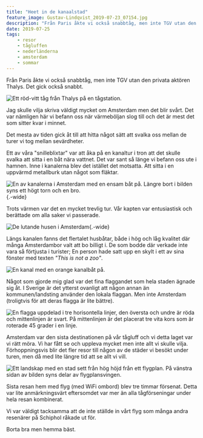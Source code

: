```yaml
---
title: "Heet in de kanaalstad"
feature_image: Gustav-Lindqvist_2019-07-23_07154.jpg
description: "Från Paris åkte vi också snabbtåg, men inte TGV utan den privata aktören Thalys. Det gick också snabbt."
date: 2019-07-25
tags:
    - resor
    - tågluffen
    - nederländerna
    - amsterdam
    - sommar
---
```


Från Paris åkte vi också snabbtåg, men inte TGV utan den privata aktören Thalys. Det gick också snabbt.

![Ett röd-vitt tåg från Thalys på en tågstation.](20190723_070322-2-1.jpg)

Jag skulle vilja skriva väldigt mycket om Amsterdam men det blir svårt. Det var nämligen här vi befann oss när värmeböljan slog till och det är mest det som sitter kvar i minnet.

Det mesta av tiden gick åt till att hitta något sätt att svalka oss mellan de turer vi tog mellan sevärdheter.

Ett av våra "snilleblixtar" var att åka på en kanaltur i tron att det skulle svalka att sitta i en båt nära vattnet. Det var sant så länge vi befann oss ute i hamnen. Inne i kanalerna blev det istället det motsatta. Att sitta i en uppvärmd metallburk utan något som fläktar.

![En av kanalerna i Amsterdam med en ensam båt på. Längre bort i bilden syns ett högt torn och en bro.](Gustav-Lindqvist_2019-07-23_07154.jpg){.-wide}

Trots värmen var det en mycket trevlig tur. Vår kapten var entusiastisk och berättade om alla saker vi passerade.

![De lutande husen i Amsterdam](Gustav-Lindqvist_2019-07-23_07173.jpg "Lutande husen i Amsterdam"){.-wide}

Längs kanalen fanns det flertalet husbåtar, både i hög och låg kvalitet där många Amsterdambor valt att bo billigt i. De som bodde där verkade inte vara så förtjusta i turister; En person hade satt upp en skylt i ett av sina fönster med texten *"This is not a zoo"*.

![En kanal med en orange kanalbåt på.](Gustav-Lindqvist_2019-07-24_07205.jpg)

Något som gjorde mig glad var det fina flaggandet som hela staden ägnade sig åt. I Sverige är det ytterst ovanligt att någon annan än kommunen/landsting använder den lokala flaggan. Men inte Amsterdam (troligtvis för att deras flagga är lite bättre).

![En flagga uppdelad i tre horisontella linjer, den översta och undre är röda och mittenlinjen är svart. På mittenlinjen är det placerat tre vita kors som är roterade 45 grader i en linje.](320px-Flag_of_Amsterdam.svg.png "Amsterdams flagga")

Amsterdam var den sista destinationen på vår tågluff och vi detta laget var vi rätt möra. Vi har fått se och uppleva mycket men inte allt vi skulle vilja. Förhoppningsvis blir det fler resor till någon av de städer vi besökt under turen, men då med lite längre tid att se allt vi vill.

![Ett landskap med en stad sett från hög höjd från ett flygplan. På vänstra sidan av bilden syns delar av flygplansvingen.](20190724_213623-2.jpg)

Sista resan hem med flyg (med WiFi ombord) blev tre timmar försenat. Detta var lite anmärkningsvärt eftersomdet var mer än alla tågförseningar under hela resan kombinerat.

Vi var väldigt tacksamma att de inte ställde in vårt flyg som många andra resenärer på Schiphol råkade ut för.

Borta bra men hemma bäst.
